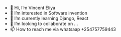 - 👋 Hi, I’m Vincent Eliya
- 👀 I’m interested in Software invention 
- 🌱 I’m currently learning Django, React
- 💞️ I’m looking to collaborate on ...
- 📫 How to reach me via whatsaap +254757759443

<!---
eliya35/eliya35 is a ✨ special ✨ repository because its `README.md` (this file) appears on your GitHub profile.
You can click the Preview link to take a look at your changes.
--->
